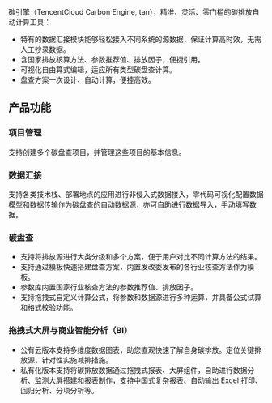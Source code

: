 碳引擎（TencentCloud Carbon Engine, tan），精准、灵活、零门槛的碳排放自动计算工具：
- 特有的数据汇接模块能够轻松接入不同系统的源数据，保证计算高时效，无需人工抄录数据。
- 含国家排放核算方法、参数推荐值、排放因子，便捷引用。
- 可视化自由算式编辑，适应所有类型碳盘查计算。
- 盘查方案一次设计、自动计算，便捷高效。


## 产品功能
### 项目管理
支持创建多个碳盘查项目，并管理这些项目的基本信息。

### 数据汇接
支持各类技术栈、部署地点的应用进行非侵入式数据接入，零代码可视化配置数据模型和数据传输作为碳盘查的自动数据源，亦可自助进行数据导入，手动填写数据。

### 碳盘查
- 支持将排放源进行大类分级和多个方案，便于用户对比不同计算方法的结果。
- 支持通过模板快速搭建盘查方案，内置发改委发布的各行业核查方法作为模板。
- 参数库内置国家行业核查方法的参数推荐值、排放因子。
- 支持拖拽式自定义计算公式，将参数和数据源进行多种运算，并具备公式试算和格式校验功能。

### 拖拽式大屏与商业智能分析（BI）
- 公有云版本支持多维度数据图表，助您直观快速了解自身碳排放。定位关键排放源，针对性实施减排措施。
- 私有化版本支持将碳排放数据通过拖拽式报表、大屏组件，自助进行数据分析、监测大屏搭建和报表制作，支持中国式复杂报表、自动输出 Excel 打印、回归分析、分项分析等。
